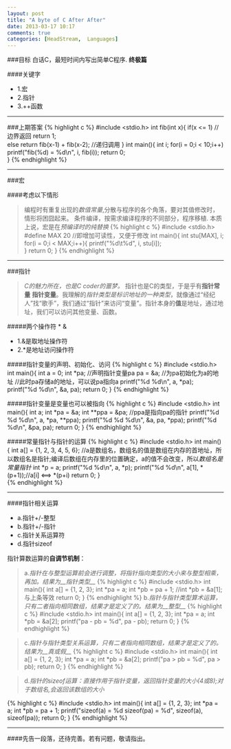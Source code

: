 ```yaml
---
layout: post
title: "A byte of C After After"
date: 2013-03-17 10:17
comments: true
categories: [HeadStream,  Languages]
---
```


###目标
白话C，最短时间内写出简单C程序.
**终极篇**

####关键字
+ 1.宏
+ 2.指针
+ 3.++函数

----	

###上期答案
{% highlight c %}
#include <stdio.h>
int fib(int x){
	if(x <= 1)  //边界返回
		return 1;		
	else 
		return fib(x-1) + fib(x-2); //递归调用
}
int main(){
	int i;
	for(i = 0;i < 10;i++)
		printf("fib(%d) = %d\n", i, fib(i));
	return 0;	
}
{% endhighlight %}

---

###宏

####考虑以下情形
>编程时有重复出现的*数值常量*,分散与程序的各个角落，要对其值修改时，情形将困囧起来。
>条件编译，按需求编译程序的不同部分，程序移植.
本质上说，宏是在*预编译时的纯替换*
{% highlight c %}
#include <stdio.h>
#define MAX 20 //即增加可读性，又便于修改
int main(){
	int stu[MAX], i;
	for(i = 0;i < MAX;i++){
		printf("%d\t%d", i, stu[i]);		
	}
	return 0;
}
{% endhighlight %}

---

###指针
>*C的魅力所在，也是C coder的噩梦。*
指针也是C的类型，于是乎有**指针常量** **指针变量**。我理解的*指针类型是标识地址的一种类型*，就像通过“经纪人”找“歌手”，我们通过“指针”来访问“变量”。指针本身的**值**是地址，通过地址，我们可以访问其他变量、函数。

#####两个操作符 * &
+ 1.&是取地址操作符
+ 2.\*是地址访问操作符

#####指针变量的声明、初始化、访问
{% highlight c %}
#include <stdio.h>
int main(){
	int a = 0;
	int *pa; //声明指针变量pa
	pa = &a;	//为pa初始化为a的地址
	//此时pa存储a的地址，可以说pa指向a 
	printf("%d %d\n", a, *pa);
	printf("%d %d\n", &a, pa);
	return 0;
}
{% endhighlight %}

#####指针变量是变量也可以被指向
{% highlight c %}
#include <stdio.h>
int main(){
	int a;
	int *pa = &a;
	int **ppa = &pa; //ppa是指向pa的指针
	printf("%d %d %d\n", a, *pa, **ppa);
	printf("%d %d %d\n", &a, pa, *ppa);
	printf("%d %d\n", &pa, pa);
	return 0;
}
{% endhighlight %}

#####常量指针与指针的运算
{% highlight c %}
#include <stdio.h>
int main(){
	int a[] = {1, 2, 3, 4, 5, 6};	//a是数组名，数组名的值是数组在内存的首地址，所以数组名是指针;编译后数组在内存里的位置确定，a的值不会改变，所以*数组名是常量指针*
	int *p = a;
	printf("%d %d\n", a, *p);
	printf("%d %d\n", a[1], *(p+1));//a[i] <==> *(p+i)
	return 0;
}	
{% endhighlight %}

----

####指针相关运算
+ a.指针+/-整型
+ b.指针+/-指针
+ c.指针关系运算符
+ d.指针sizeof

指针算数运算的**自调节机制**：
>a.*指针在与整型运算前会进行调整，将指针指向类型的大小来与整型相乘，再加。结果为__指针类型__*
{% highlight c %}
#include <stdio.h>
int main(){
	int a[] = {1, 2, 3};
	int *pa = a;
	int *pb = pa + 1; 
	//int *pb = &a[1]; 与上条等效
	return 0;
}
{% endhighlight %}
>b.*指针与指针类型算术运算，只有二者指向相同数组，结果才是定义了的。结果为__整型__*
{% highlight c %}
#include <stdio.h>
int main(){
	int a[] = {1, 2, 3};
	int *pa = a;
	int *pb = &a[2]; 
	printf("pa - pb = %d", pa - pb);
	return 0;
}
{% endhighlight %}


>c.*指针与指针类型关系运算，只有二者指向相同数组，结果才是定义了的。结果为__真或假__*
{% highlight c %}
#include <stdio.h>
int main(){
	int a[] = {1, 2, 3};
	int *pa = a;
	int *pb = &a[2]; 
	printf("pa > pb = %d", pa > pb);
	return 0;
}
{% endhighlight %}

>d.*指针的sizeof运算：直接作用于指针变量，返回指针变量的大小(4或8);对于数组名,会返回该数组的大小*

{% highlight c %}
#include <stdio.h>
int main(){
	int a[] = {1, 2, 3};
	int *pa = a;
	int *pb = pa + 1; 
	printf("sizeof(a) = %d sizeof(pa) = %d", sizeof(a), sizeof(pa));
	return 0;
}
{% endhighlight %}

---

####先告一段落，还待完善。若有问题，敬请指出。
